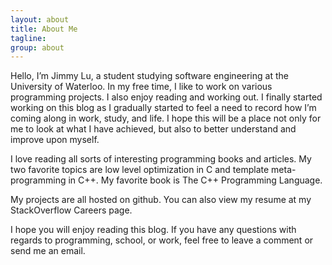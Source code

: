 ```yaml
---
layout: about
title: About Me
tagline:
group: about
---
```


Hello, I’m Jimmy Lu, a student studying software engineering at the University of Waterloo. In my free time, I like to work on various programming projects. I also enjoy reading and working out. I finally started working on this blog as I gradually started to feel a need to record how I’m coming along in work, study, and life. I hope this will be a place not only for me to look at what I have achieved, but also to better understand and improve upon myself.

I love reading all sorts of interesting programming books and articles. My two favorite topics are low level optimization in C and template meta-programming in C++. My favorite book is The C++ Programming Language.

My projects are all hosted on github. You can also view my resume at my StackOverflow Careers page.

I hope you will enjoy reading this blog. If you have any questions with regards to programming, school, or work, feel free to leave a comment or send me an email.
